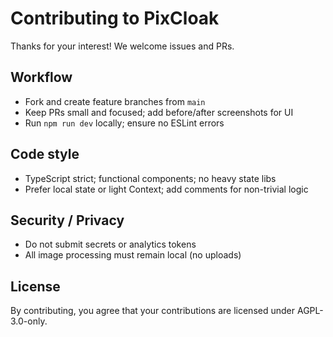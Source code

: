 # Contributing to PixCloak

Thanks for your interest! We welcome issues and PRs.

## Workflow

- Fork and create feature branches from `main`
- Keep PRs small and focused; add before/after screenshots for UI
- Run `npm run dev` locally; ensure no ESLint errors

## Code style

- TypeScript strict; functional components; no heavy state libs
- Prefer local state or light Context; add comments for non-trivial logic

## Security / Privacy

- Do not submit secrets or analytics tokens
- All image processing must remain local (no uploads)

## License

By contributing, you agree that your contributions are licensed under AGPL-3.0-only.
